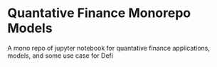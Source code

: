 # Quantative Finance Monorepo Models
A mono repo of jupyter notebook for quantative finance applications, models, and some use case for Defi
